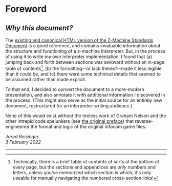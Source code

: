 # Foreword

## _Why this document?_

The [existing and canonical HTML version of the Z-Machine Standards Document](http://inform-fiction.org/zmachine/standards/z1point1) is a good reference, and contains invaluable information about the structure and functioning of a z-machine interpreter.  But, in the process of using it to write my own interpreter implementation, I found that (a) jumping back and forth between sections was awkward without an in-page table of contents[^toc], (b) the formatting--or lack thereof--made it less legible than it could be, and (c) there were some technical details that seemed to be assumed rather than made explicit.

To that end, I decided to convert the document to a more-modern presentation, and also annotate it with additional information I discovered in the process.  (This might also serve as the initial source for an entirely new document, restructured for an interpreter-writing audience.)

None of this would exist without the tireless work of Graham Nelson and the other intrepid code spelunkers (see [the original preface](./001-preface.md)) that reverse-engineered the format and logic of the original Infocom game files.

_Jared Reisinger_\
_3 February 2022_

----

[^toc]: Technically, there _is_ a brief table of contents of sorts at the bottom of every page, but the sections and appendices are _only_ numbers and letters; unless you've memorized which section is which, it's only useable for manually navigating the numbered cross-section links!
